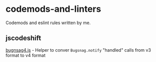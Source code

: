 # codemods-and-linters
Codemods and eslint rules written by me.


## jscodeshift

[bugnsag4.js](jscodeshift/bugsnag4.js) - Helper to conver `Bugsnag.notify` "handled" calls from v3 format to v4 format
